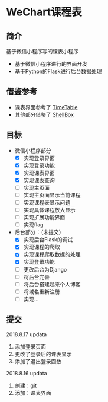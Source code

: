 # WeChart课程表

## 简介
基于微信小程序写的课表小程序
 - 基于微信小程序进行的界面开发
 - 基于Python的Flask进行后台数据处理


## 借鉴参考
 - 课表界面参考了
 [TimeTable](https://github.com/qq273681448/TimeTable)
 - 其他部分借鉴了
 [ShellBox](https://github.com/Airmole/ShellBox)

## 目标
 - 微信小程序部分
    * [X] 实现登录界面
    * [X] 实现登录功能
    * [X] 实现课表界面
    * [X] 实现课表查询
    * [ ] 实现主页面
    * [ ] 实现主页面显示当前课程
    * [ ] 实现课程表显示问题
    * [ ] 实现具体课程放大显示
    * [ ] 实现扩展功能界面
    * [ ] 实现flag
  
 - 后台部分：（未提交）
    * [X] 实现后台Flask的调试
    * [X] 实现课程的爬取
    * [X] 实现课程爬取数据的处理
    * [X] 实现登录功能
    * [ ] 更改后台为Django
    * [ ] 将后台完善
    * [ ] 将后台搭建起来个人博客
    * [ ] 将域名重新注册
    * [ ] 实现...

## 提交
2018.8.17 updata
 1. 添加登录页面
 2. 更改了登录后的课表显示
 3. 添加了退出登录函数

2018.8.16 updata
 
 1. 创建：git
 2. 添加：课表界面
